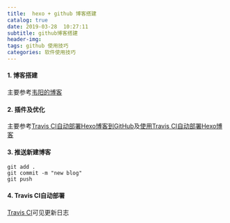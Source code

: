 ```yaml
---
title:  hexo + github 博客搭建
catalog: true
date: 2019-03-28  10:27:11
subtitle: github博客搭建
header-img: 
tags: github 使用技巧
categories: 软件使用技巧
---
```

#### 1. 博客搭建
  主要参考[韦阳的博客](https://zhuanlan.zhihu.com/p/35668237)
#### 2. 插件及优化
  主要参考[Travis CI自动部署Hexo博客到GitHub](https://blog.qizhenjun.com/75a7da42/)及[使用Travis CI自动部署Hexo博客](https://www.itfanr.cc/2017/08/09/using-travis-ci-automatic-deploy-hexo-blogs/)
#### 3. 推送新建博客
``` 
git add .
git commit -m "new blog"
git push 
```
#### 4. Travis CI自动部署
  [Travis CI](https://travis-ci.org/)可见更新日志
